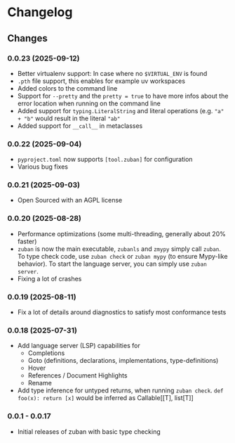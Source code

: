 # Changelog

## Changes

### 0.0.23 (2025-09-12)

* Better virtualenv support: In case where no `$VIRTUAL_ENV` is found
* `.pth` file support, this enables for example uv workspaces
* Added colors to the command line
* Support for `--pretty` and the `pretty = true` to have more infos about the
  error location when running on the command line
* Added support for `typing.LiteralString` and literal operations (e.g. `"a" +
  "b"` would result in the literal `"ab"`
* Added support for `__call__` in metaclasses

### 0.0.22 (2025-09-04)

* `pyproject.toml` now supports `[tool.zuban]` for configuration
* Various bug fixes

### 0.0.21 (2025-09-03)

* Open Sourced with an AGPL license

### 0.0.20 (2025-08-28)

* Performance optimizations (some multi-threading, generally about 20% faster)
* `zuban` is now the main executable, `zubanls` and `zmypy` simply call `zuban`.
  To type check code, use `zuban check` or `zuban mypy` (to ensure Mypy-like behavior).
  To start the language server, you can simply use `zuban server`.
* Fixing a lot of crashes

### 0.0.19 (2025-08-11)

* Fix a lot of details around diagnostics to satisfy most conformance tests

### 0.0.18 (2025-07-31)

* Add language server (LSP) capabilities for
    * Completions
    * Goto (definitions, declarations, implementations, type-definitions)
    * Hover
    * References / Document Highlights
    * Rename
* Add type inference for untyped returns, when running `zuban check`.
  `def foo(x): return [x]` would be inferred as Callable[[T], list[T]]

### 0.0.1 - 0.0.17

* Initial releases of zuban with basic type checking
